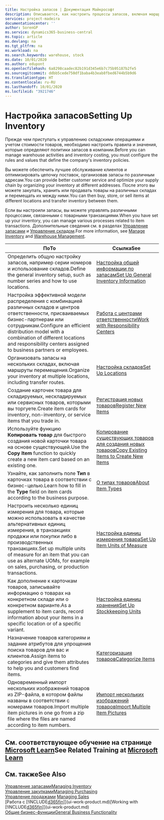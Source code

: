 ```yaml
---
title: Настройка запасов | Документация Майкрософт
description: Описывается, как настроить процессы запасов, включая маршруты перемещения и склады.
services: project-madeira
documentationcenter: ''
author: SorenGP
ms.service: dynamics365-business-central
ms.topic: article
ms.devlang: na
ms.tgt_pltfrm: na
ms.workload: na
ms.search.keywords: warehouse, stock
ms.date: 10/01/2020
ms.author: edupont
ms.openlocfilehash: 6a8298caadec82b191d345e6b7c75b95187b2fe5
ms.sourcegitcommit: ddbb5cede750df1baba4b3eab8fbed6744b5b9d6
ms.translationtype: HT
ms.contentlocale: ru-RU
ms.lasthandoff: 10/01/2020
ms.locfileid: "3921746"
---
```

# <a name="setting-up-inventory"></a><span data-ttu-id="cbfef-103">Настройка запасов</span><span class="sxs-lookup"><span data-stu-id="cbfef-103">Setting Up Inventory</span></span>
<span data-ttu-id="cbfef-104">Прежде чем приступать к управлению складскими операциями и учетом стоимости товаров, необходимо настроить правила и значения, которые определяют политики запасов в компании.</span><span class="sxs-lookup"><span data-stu-id="cbfef-104">Before you can manage warehouse activities and inventory costing, you must configure the rules and values that define the company's inventory policies.</span></span>

<span data-ttu-id="cbfef-105">Вы можете обеспечить лучшее обслуживание клиентов и оптимизировать цепочку поставок, организовав запасы по различным адресам.</span><span class="sxs-lookup"><span data-stu-id="cbfef-105">You can provide better customer service and optimize your supply chain by organizing your inventory at different addresses.</span></span> <span data-ttu-id="cbfef-106">После этого вы можете закупать, хранить или продавать товары на различных складах и перемещать их между ними.</span><span class="sxs-lookup"><span data-stu-id="cbfef-106">You can then buy, store, or sell items at different locations and transfer inventory between them.</span></span>

<span data-ttu-id="cbfef-107">Если вы настроили запасы, вы можете управлять различными процессами, связанными с товарными транзакциями.</span><span class="sxs-lookup"><span data-stu-id="cbfef-107">When you have set up your inventory, you can manage various processes related to item transactions.</span></span> <span data-ttu-id="cbfef-108">Дополнительные сведения см. в разделах [Управление запасами](inventory-manage-inventory.md) и [Управление складом](warehouse-manage-warehouse.md).</span><span class="sxs-lookup"><span data-stu-id="cbfef-108">For more information, see [Manage Inventory](inventory-manage-inventory.md) and [Warehouse Management](warehouse-manage-warehouse.md).</span></span>

| <span data-ttu-id="cbfef-109">По</span><span class="sxs-lookup"><span data-stu-id="cbfef-109">To</span></span> | <span data-ttu-id="cbfef-110">Ссылка</span><span class="sxs-lookup"><span data-stu-id="cbfef-110">See</span></span> |
| --- | --- |
| <span data-ttu-id="cbfef-111">Определить общую настройку запасов, например серии номеров и использование складов.</span><span class="sxs-lookup"><span data-stu-id="cbfef-111">Define the general inventory setup, such as number series and how to use locations.</span></span> |[<span data-ttu-id="cbfef-112">Настройка общей информации по запасам</span><span class="sxs-lookup"><span data-stu-id="cbfef-112">Set Up General Inventory Information</span></span>](inventory-how-setup-general.md) |
|<span data-ttu-id="cbfef-113">Настройка эффективной модели распределения с комбинацией различных складов и центров ответственности, присваиваемых бизнес-партнерам или сотрудникам.</span><span class="sxs-lookup"><span data-stu-id="cbfef-113">Configure an efficient distribution model with a combination of different locations and responsibility centers assigned to business partners or employees.</span></span>|[<span data-ttu-id="cbfef-114">Работа с центрами ответственности</span><span class="sxs-lookup"><span data-stu-id="cbfef-114">Work with Responsibility Centers</span></span>](inventory-responsibility-centers.md)|
| <span data-ttu-id="cbfef-115">Организовать запасы на нескольких складах, включая маршруты перемещения.</span><span class="sxs-lookup"><span data-stu-id="cbfef-115">Organize your inventory at multiple locations, including transfer routes.</span></span> |[<span data-ttu-id="cbfef-116">Настройка складов</span><span class="sxs-lookup"><span data-stu-id="cbfef-116">Set Up Locations</span></span>](inventory-how-register-new-items.md) |
| <span data-ttu-id="cbfef-117">Создание карточек товара для складируемых, нескладируемых или сервисных товаров, которыми вы торгуете.</span><span class="sxs-lookup"><span data-stu-id="cbfef-117">Create item cards for inventory, non-inventory, or service items that you trade in.</span></span> |[<span data-ttu-id="cbfef-118">Регистрация новых товаров</span><span class="sxs-lookup"><span data-stu-id="cbfef-118">Register New Items</span></span>](inventory-how-register-new-items.md) |
|<span data-ttu-id="cbfef-119">Используйте функцию **Копировать товар** для быстрого создания новой карточки товара на основе существующей.</span><span class="sxs-lookup"><span data-stu-id="cbfef-119">Use the **Copy Item** function to quickly create a new item card based on an existing one.</span></span>|[<span data-ttu-id="cbfef-120">Копирование существующих товаров для создания новых товаров</span><span class="sxs-lookup"><span data-stu-id="cbfef-120">Copy Existing Items to Create New Items</span></span>](inventory-how-copy-items.md)|
|<span data-ttu-id="cbfef-121">Узнайте, как заполнить поле **Тип** в карточках товара в соответствии с бизнес-целью.</span><span class="sxs-lookup"><span data-stu-id="cbfef-121">Learn how to fill in the **Type** field on item cards according to the business purpose.</span></span>|[<span data-ttu-id="cbfef-122">О типах товаров</span><span class="sxs-lookup"><span data-stu-id="cbfef-122">About Item Types</span></span>](inventory-about-item-types.md)|
|<span data-ttu-id="cbfef-123">Настроить несколько единиц измерения для товара, которые можно использовать в качестве альтернативных единиц измерения, в транзакциях продажи или покупки либо в производственных транзакциях.</span><span class="sxs-lookup"><span data-stu-id="cbfef-123">Set up multiple units of measure for an item that you can use as alternate UOMs, for example on sales, purchasing, or production transactions.</span></span>|[<span data-ttu-id="cbfef-124">Настройка единиц измерения товара</span><span class="sxs-lookup"><span data-stu-id="cbfef-124">Set Up Item Units of Measure</span></span>](inventory-how-setup-units-of-measure.md)|
|<span data-ttu-id="cbfef-125">Как дополнение к карточкам товаров, записывайте информацию о товарах на конкретном складе или о конкретном варианте.</span><span class="sxs-lookup"><span data-stu-id="cbfef-125">As a supplement to item cards, record information about your items in a specific location or of a specific variant.</span></span>|[<span data-ttu-id="cbfef-126">Настройка единиц хранения</span><span class="sxs-lookup"><span data-stu-id="cbfef-126">Set Up Stockkeeping Units</span></span>](inventory-how-to-set-up-stockkeeping-units.md)|
| <span data-ttu-id="cbfef-127">Назначение товаров категориям и задание атрибутов для упрощения поиска товаров для вас и клиентов.</span><span class="sxs-lookup"><span data-stu-id="cbfef-127">Assign items to categories and give them attributes to help you and customers find items.</span></span> |[<span data-ttu-id="cbfef-128">Категоризация товаров</span><span class="sxs-lookup"><span data-stu-id="cbfef-128">Categorize Items</span></span>](inventory-how-categorize-items.md) |
|<span data-ttu-id="cbfef-129">Одновременный импорт нескольких изображений товаров из ZIP-файла, в котором файлы названы в соответствии с номерами товаров.</span><span class="sxs-lookup"><span data-stu-id="cbfef-129">Import multiple item pictures in one go from a zip file where the files are named according to item numbers.</span></span>|[<span data-ttu-id="cbfef-130">Импорт нескольких изображений товаров</span><span class="sxs-lookup"><span data-stu-id="cbfef-130">Import Multiple Item Pictures</span></span>](inventory-how-import-item-pictures.md)|

## <a name="see-related-training-at-microsoft-learn"></a><span data-ttu-id="cbfef-131">См. соответствующее обучение на странице [Microsoft Learn](/learn/modules/trade-get-started-dynamics-365-business-central/)</span><span class="sxs-lookup"><span data-stu-id="cbfef-131">See Related Training at [Microsoft Learn](/learn/modules/trade-get-started-dynamics-365-business-central/)</span></span>

## <a name="see-also"></a><span data-ttu-id="cbfef-132">См. также</span><span class="sxs-lookup"><span data-stu-id="cbfef-132">See Also</span></span>
[<span data-ttu-id="cbfef-133">Управление запасами</span><span class="sxs-lookup"><span data-stu-id="cbfef-133">Managing Inventory</span></span>](inventory-manage-inventory.md)  
[<span data-ttu-id="cbfef-134">Управление закупками</span><span class="sxs-lookup"><span data-stu-id="cbfef-134">Managing Purchasing</span></span>](purchasing-manage-purchasing.md)  
<span data-ttu-id="cbfef-135">[Управление продажами](sales-manage-sales.md)  </span><span class="sxs-lookup"><span data-stu-id="cbfef-135">[Managing Sales](sales-manage-sales.md)  </span></span>  
<span data-ttu-id="cbfef-136">[Работа с [!INCLUDE[d365fin](includes/d365fin_md.md)]](ui-work-product.md)</span><span class="sxs-lookup"><span data-stu-id="cbfef-136">[Working with [!INCLUDE[d365fin](includes/d365fin_md.md)]](ui-work-product.md)</span></span>  
[<span data-ttu-id="cbfef-137">Общие бизнес-функции</span><span class="sxs-lookup"><span data-stu-id="cbfef-137">General Business Functionality</span></span>](ui-across-business-areas.md)
